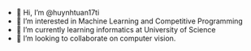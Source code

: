 - 👋 Hi, I’m @huynhtuan17ti
- 👀 I’m interested in Machine Learning and Competitive Programming
- 🌱 I’m currently learning informatics at University of Science
- 💞️ I’m looking to collaborate on computer vision.

<!---
huynhtuan17ti/huynhtuan17ti is a ✨ special ✨ repository because its `README.md` (this file) appears on your GitHub profile.
You can click the Preview link to take a look at your changes.
--->
